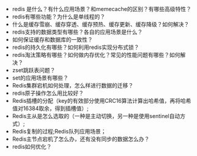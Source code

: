 - redis 是什么？有什么应用场景？和memecache的区别？有哪些高级特性？
- redis有哪些功能？为什么是单线程的？
- 什么是缓存雪崩、缓存穿透、缓存预热、缓存更新、缓存降级？如何解决？
- redis支持的数据类型有哪些？各自的应用场景是什么？
- 如何保证缓存和数据库的一致性？
- redis的持久化有哪些？如何利用redis实现分布式锁？
- redis淘汰策略有哪些？如何做内存优化？常见的性能问题有哪些？如何解决？
- zset跳跃表问题？
- set的应用场景有哪些？
- Redis集群宕机如何处理，怎么样进行数据的迁移？
- redis原子操作怎么用比较好？
- Redis插槽的分配（key的有效部分使用CRC16算法计算出哈希值，再将哈希值对16384取余，得到插槽值）;
- Redis主从是怎么选取的（一种是主动切换，另一种是使用sentinel自动方式）;
- Redis复制的过程;Redis队列应用场景；
- Redis主节点宕机了怎么办，还有没有同步的数据怎么办？
- redis如何优化？
